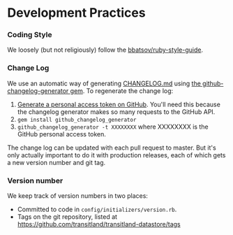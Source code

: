 # Development Practices

### Coding Style

We loosely (but not religiously) follow the [bbatsov/ruby-style-guide](https://github.com/bbatsov/ruby-style-guide).

### Change Log

We use an automatic way of generating [CHANGELOG.md](../CHANGELOG.md) using [the github-changelog-generator gem](https://skywinder.github.io/github-changelog-generator/). To regenerate the change log:

1. [Generate a personal access token on GitHub](https://github.com/settings/tokens). You'll need this because the changelog generator makes so many requests to the GitHub API.
2. `gem install github_changelog_generator`
3. `github_changelog_generator -t XXXXXXXX` where XXXXXXXX is the GitHub personal access token.

The change log can be updated with each pull request to master. But it's only actually important to do it with production releases, each of which gets a new version number and git tag.

### Version number

We keep track of version numbers in two places:

- Committed to code in `config/initializers/version.rb`.
- Tags on the git repository, listed at https://github.com/transitland/transitland-datastore/tags
